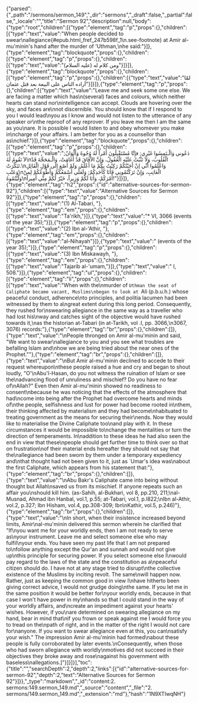{"parsed":{"_path":"/sermons/sermon_149","_dir":"sermons","_draft":false,"_partial":false,"_locale":"","title":"Sermon 92","description":null,"body":{"type":"root","children":[{"type":"element","tag":"p","props":{},"children":[{"type":"text","value":"When people decided to swear\nallegiance{#epub.html_fref_247b598f_1\n.see-footnote} at Amir al-mu'minin's hand after the murder of 'Uthman,\nhe said:"}]},{"type":"element","tag":"blockquote","props":{},"children":[{"type":"element","tag":"p","props":{},"children":[{"type":"text","value":"ومن كلام له (عليه السلام)"}]}]},{"type":"element","tag":"blockquote","props":{},"children":[{"type":"element","tag":"p","props":{},"children":[{"type":"text","value":"لمّا أراده الناس على البيعة بعد قتل عثمان"}]}]},{"type":"element","tag":"p","props":{},"children":[{"type":"text","value":"Leave me and seek some one else. We are facing a matter which has\n(several) faces and colours, which neither hearts can stand nor\nintelligence can accept. Clouds are hovering over the sky, and faces are\nnot discernible. You should know that if I respond to you I would lead\nyou as I know and would not listen to the utterance of any speaker or\nthe reproof of any reprover. If you leave me then I am the same as you\nare. It is possible I would listen to and obey whomever you make in\ncharge of your affairs. I am better for you as a counsellor than as\nchief."}]},{"type":"element","tag":"blockquote","props":{},"children":[{"type":"element","tag":"p","props":{},"children":[{"type":"text","value":"دَعُوني وَالْـتَمِسُوا غَيْرِي; فإِنَّا مُسْتَقْبِلُونَ أَمْراً لَهُ وُجُوهٌ وَأَلْوَانٌ; لاَ تَقُومُ لَهُ\nالْقُلُوبُ، وَلاَ تَثْبُتُ عَلَيْهِ الْعُقُولُ، وَإِنَّ الاْفَاقَ قَدْ أَغَامَتْ، وَالْـمَحَجَّةَ قَدْ تَنَكَّرَتْ.\nوَاعْلَمُوا أَنِّي إنْ أَجَبْتُكُمْ رَكِبْتُ بِكُمْ مَا أَعْلَمُ، وَلَمْ أُصْغِ إِلَى قَوْلِ الْقَائِلِ وَعَتْبِ\nالْعَاتِبِ، وَإِنْ تَرَكْتُمُونِي فَأَنَا كَأَحَدِكُمْ; وَلَعَلِّي أَسْمَعُكُمْ وَأَطْوَعُكُمْ لِمنْ وَلَّيْتُمُوهُ\nأَمْرَكُمْ، وَأَنَا لَكُمْ وَزِيراً، خَيْرٌ لَكُمْ مِنِّي أَمِيراً!"}]}]},{"type":"element","tag":"h2","props":{"id":"alternative-sources-for-sermon-92"},"children":[{"type":"text","value":"Alternative Sources for Sermon 92"}]},{"type":"element","tag":"p","props":{},"children":[{"type":"text","value":"(1) Al-Tabari, "},{"type":"element","tag":"em","props":{},"children":[{"type":"text","value":"Ta'rikh,"}]},{"type":"text","value":"* VI, 3066 (events of the year 35);"}]},{"type":"element","tag":"p","props":{},"children":[{"type":"text","value":"(2) Ibn al-'Athir, "},{"type":"element","tag":"em","props":{},"children":[{"type":"text","value":"al-Nihayah"}]},{"type":"text","value":" (events of the year 35);"}]},{"type":"element","tag":"p","props":{},"children":[{"type":"text","value":"(3) Ibn Miskawayh, "},{"type":"element","tag":"em","props":{},"children":[{"type":"text","value":"Tajarib al-'umam,"}]},{"type":"text","value":" I, 508."}]},{"type":"element","tag":"ul","props":{},"children":[{"type":"element","tag":"li","props":{},"children":[{"type":"text","value":"When with the\nmurder of `Uthman the seat of Caliphate became vacant, Muslims\nbegan to look at `Ali (p.b.u.h.) whose peaceful conduct, adherence\nto principles, and politia lacumen had been witnessed by them to a\ngreat extent during this long period. Consequently, they rushed for\nswearing allegiance in the same way as a traveller who had lost his\nway and catches sight of the objective would have rushed towards it,\nas the historian at-Tabari (in at-Tarikh, vol .I, pp. 3066,\n3067, 3076) records:"},{"type":"element","tag":"br","props":{},"children":[]},{"type":"text","value":"\nPeople thronged on Amir al-mu'minin and said, \"We want to swear\nallegiance to you and you see what troubles are befalling Islam and\nhow we are being tried about the near ones of the Prophet.\""},{"type":"element","tag":"br","props":{},"children":[]},{"type":"text","value":"\nBut Amir al-mu'minin declined to accede to their request whereupon\nthese people raised a hue and cry and began to shout loudly, \"O'\nAbu'l-Hasan, do you not witness the ruination of Islam or see the\nadvancing flood of unruliness and mischief? Do you have no fear of\nAllah?\" Even then Amir al-mu'minin showed no readiness to consent\nbecause he was noticing that the effects of the atmosphere that had\ncome into being after the Prophet had overcome hearts and minds of\nthe people, selfishness and lust for power had become rooted in\nthem, their thinking affected by materialism and they had become\nhabituated to treating government as the means for securing their\nends. Now they would like to materialise the Divine Caliphate too\nand play with it. In these circumstances it would be impossible to\nchange the mentalities or turn the direction of temperaments. In\naddition to these ideas he had also seen the end in view that these\npeople should get further time to think over so that on frustration\nof their material ends hereafter they should not say that the\nallegiance had been sworn by them under a temporary expediency and\nthat thought had not been given to it, just as `Umar's idea was\nabout the first Caliphate, which appears from his statement that:"},{"type":"element","tag":"br","props":{},"children":[]},{"type":"text","value":"\nAbu Bakr's Caliphate came into being without thought but Allah\nsaved us from its mischief. If anyone repeats such an affair you\nshould kill him. (as-Sahih, al-Bukhari, vol 8, pp.210, 211;\nal-Musnad, Ahmad ibn Hanbal, vol.1, p.55; at-Tabari, vol.1, p.l822;\nIbn al-Athir, vol.2, p.327; Ibn Hisham, vol.4, pp.308-309; Ibn\nKathir, vol.5, p.246)"},{"type":"element","tag":"br","props":{},"children":[]},{"type":"text","value":"\nIn short, when their insistence increased beyond limits, Amir\nal-mu'minin delivered this sermon wherein he clarified that \"If\nyou want me for your worldly ends, then I am not ready to serve as\nyour instrument. Leave me and select someone else who may fulfil\nyour ends. You have seen my past life that I am not prepared to\nfollow anything except the Qur'an and sunnah and would not give up\nthis principle for securing power. If you select someone else I\nwould pay regard to the laws of the state and the constitution as a\npeaceful citizen should do. I have not at any stage tried to disrupt\nthe collective existence of the Muslims by inciting revolt. The same\nwill happen now. Rather, just as keeping the common good in view I\nhave hitherto been giving correct advice, I would not grudge doing\nthe same. If you let me in the same position it would be better for\nyour worldly ends, because in that case I won't have power in my\nhands so that I could stand in the way of your worldly affairs, and\ncreate an impediment against your hearts' wishes. However, if you\nare determined on swearing allegiance on my hand, bear in mind that\nif you frown or speak against me I would force you to tread on the\npath of right, and in the matter of the right I would not care for\nanyone. If you want to swear allegiance even at this, you can\nsatisfy your wish.\" The impression Amir al-mu'minin had formed\nabout these people is fully corroborated by later events.\nConsequently, when those who had sworn allegiance with worldly\nmotives did not succeed in their objectives they broke away and rose\nagainst his government with baseless\nallegations.]"}]}]}],"toc":{"title":"","searchDepth":2,"depth":2,"links":[{"id":"alternative-sources-for-sermon-92","depth":2,"text":"Alternative Sources for Sermon 92"}]}},"_type":"markdown","_id":"content:2. sermons:149.sermon_149.md","_source":"content","_file":"2. sermons/149.sermon_149.md","_extension":"md"},"hash":"1N9XTIwqNH"}